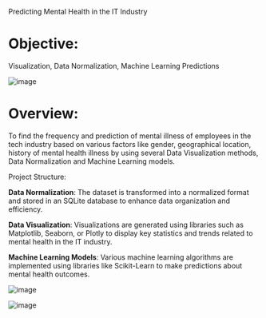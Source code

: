 Predicting Mental Health in the IT Industry

# Objective: 
  Visualization, Data Normalization, Machine Learning Predictions

![image](https://github.com/narasimha-gaonkar/mental_health_prediction/assets/111209914/7a4632a6-f685-44ab-a34e-3fe3559398ef)

# Overview:
To find the frequency and prediction of mental illness of employees in the tech industry based on various factors like gender, geographical location, history of mental health illness by using several Data Visualization methods, Data Normalization and Machine Learning models.

Project Structure:

**Data Normalization**: The dataset is transformed into a normalized format and stored in an SQLite database to enhance data organization and efficiency.

**Data Visualization**: Visualizations are generated using libraries such as Matplotlib, Seaborn, or Plotly to display key statistics and trends related to mental health in the IT industry.

**Machine Learning Models**: Various machine learning algorithms are implemented using libraries like Scikit-Learn to make predictions about mental health outcomes.

![image](https://github.com/narasimha-gaonkar/mental_health_prediction/assets/111209914/9572a282-e379-46bb-a652-4441c7863ca8)

![image](https://github.com/narasimha-gaonkar/mental_health_prediction/assets/111209914/2eda180b-9394-402d-bf28-56cb5aac0903)
